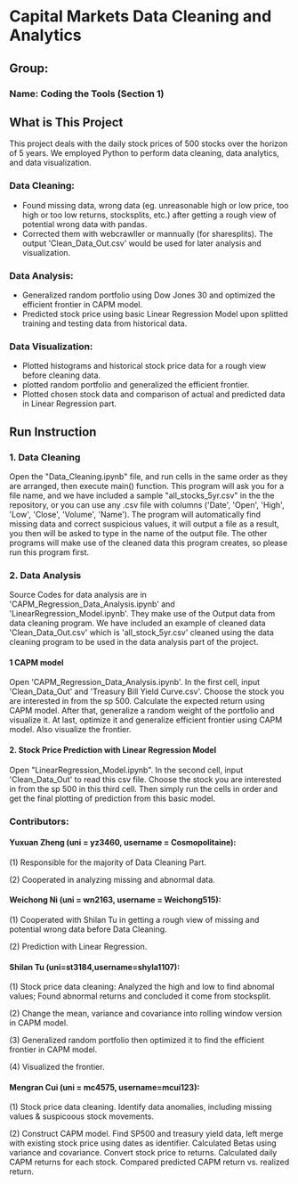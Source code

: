 # Capital Markets Data Cleaning and Analytics 

## Group: 
### Name: Coding the Tools  (Section 1)

## What is This Project
This project deals with the daily stock prices of 500 stocks over the horizon of 5 years. We employed Python to perform data cleaning, data analytics, and data visualization. 

### Data Cleaning: 
* Found missing data, wrong data (eg. unreasonable high or low price, too high or too low returns, stocksplits, etc.) after getting a rough view of potential wrong data with pandas. 
* Corrected them with webcrawller or mannually (for sharesplits). The output 'Clean_Data_Out.csv' would be used for later analysis and visualization. 

### Data Analysis:
* Generalized random portfolio using Dow Jones 30 and optimized the efficient frontier in CAPM model.
* Predicted stock price using basic Linear Regression Model upon splitted training and testing data from historical data.

### Data Visualization:
* Plotted histograms and historical stock price data for a rough view before cleaning data.
* plotted random portfolio and generalized the efficient frontier.
* Plotted chosen stock data and comparison of actual and predicted data in Linear Regression part.
                                

## Run Instruction
### 1. Data Cleaning
Open the "Data_Cleaning.ipynb" file, and run cells in the same order as they are arranged, then execute main() function. This program will ask you for a file name, and we have included a sample "all_stocks_5yr.csv" in the the repository, or you can use any .csv file with columns ('Date', 'Open', 'High', 'Low', 'Close', 'Volume', 'Name'). The program will automatically find missing data and correct suspicious values, it will output a file as a result, you then will be asked to type in the name of the output file. 
The other programs will make use of the cleaned data this program creates, so please run this program first. 

### 2. Data Analysis
Source Codes for data analysis are in 'CAPM_Regression_Data_Analysis.ipynb' and 'LinearRegression_Model.ipynb'. They make use of the Output data from data cleaning program. We have included an example of cleaned data 'Clean_Data_Out.csv' which is 'all_stock_5yr.csv' cleaned using the data cleaning program to be used in the data analysis part of the project. 

#### 1 CAPM model
Open 'CAPM_Regression_Data_Analysis.ipynb'.  In the first cell, input 'Clean_Data_Out' and 'Treasury Bill Yield Curve.csv'. Choose the stock you are interested in from the sp 500. Calculate the expected return using CAPM model. After that, generalize a random weight of the portfolio and visualize it. At last, optimize it and generalize efficient frontier using CAPM model. Also visualize the frontier.

#### 2. Stock Price Prediction with Linear Regression Model
Open "LinearRegression_Model.ipynb". In the second cell, input 'Clean_Data_Out' to read this csv file. Choose the stock you are interested in from the sp 500 in this third cell. Then simply run the cells in order and get the final plotting of prediction from this basic model.
   
### Contributors:

#### Yuxuan Zheng (uni = yz3460, username = Cosmopolitaine): 
(1) Responsible for the majority of Data Cleaning Part. 

(2) Cooperated in analyzing missing and abnormal data.

#### Weichong Ni (uni = wn2163, username = Weichong515): 
(1) Cooperated with Shilan Tu in getting a rough view of missing and potential wrong data before Data Cleaning.

(2) Prediction with Linear Regression.

#### Shilan Tu (uni=st3184,username=shyla1107): 
(1) Stock price data cleaning: Analyzed the high and low to find abnomal values; Found abnormal returns and concluded it come from stocksplit. 

(2) Change the mean, variance and covariance into rolling window version in CAPM model. 

(3) Generalized random portfolio then optimized it to find the efficient frontier in CAPM model. 

(4) Visualized the frontier.

#### Mengran Cui (uni = mc4575, username=mcui123): 
(1) Stock price data cleaning. Identify data anomalies, including missing values & suspicoous stock movements. 

(2) Construct CAPM model. Find SP500 and treasury yield data, left merge with existing stock price using dates as identifier.  Calculated Betas using variance and covariance. Convert stock price to returns. Calculated daily CAPM returns for each stock. Compared predicted CAPM return vs. realized return. 
